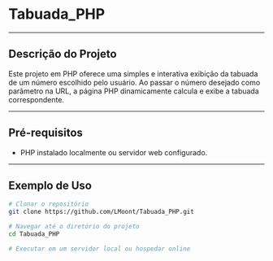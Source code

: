 # Tabuada_PHP

---

## Descrição do Projeto

Este projeto em PHP oferece uma simples e interativa exibição da tabuada de um número escolhido pelo usuário. Ao passar o número desejado como parâmetro na URL, a página PHP dinamicamente calcula e exibe a tabuada correspondente.

---

## Pré-requisitos

- PHP instalado localmente ou servidor web configurado.

---

## Exemplo de Uso

```bash
# Clonar o repositório
git clone https://github.com/LMoont/Tabuada_PHP.git

# Navegar até o diretório do projeto
cd Tabuada_PHP

# Executar em um servidor local ou hospedar online
